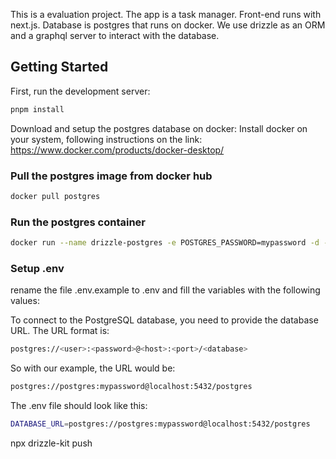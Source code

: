 This is a evaluation project. The app is a task manager. Front-end runs with next.js. Database is postgres that runs on docker. We use drizzle as an ORM and a graphql server to interact with the database.

## Getting Started

First, run the development server:

```bash
pnpm install
```

Download and setup the postgres database on docker:
Install docker on your system, following instructions on the link:
https://www.docker.com/products/docker-desktop/

### Pull the postgres image from docker hub
```bash
docker pull postgres
```

### Run the postgres container
```bash
docker run --name drizzle-postgres -e POSTGRES_PASSWORD=mypassword -d -p 5432:5432 postgres
```

### Setup .env

rename the file .env.example to .env and fill the variables with the following values:

To connect to the PostgreSQL database, you need to provide the database URL. The URL format is:

```bash
postgres://<user>:<password>@<host>:<port>/<database>
```

So with our example, the URL would be:

```bash
postgres://postgres:mypassword@localhost:5432/postgres
```

The .env file should look like this:

```bash
DATABASE_URL=postgres://postgres:mypassword@localhost:5432/postgres
```

npx drizzle-kit push